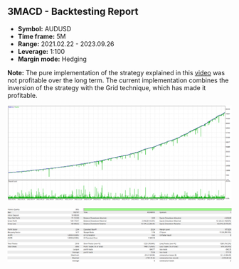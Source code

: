 ## 3MACD - Backtesting Report

-   **Symbol:** AUDUSD
-   **Time frame:** 5M
-   **Range:** 2021.02.22 - 2023.09.26
-   **Leverage:** 1:100
-   **Margin mode:** Hedging

**Note:** The pure implementation of the strategy explained in this [video](https://youtu.be/1sdYRBpthnM) was not profitable over the long term. The current implementation combines the inversion of the strategy with the Grid technique, which has made it profitable.

![Graph](graph.png)

![Report](report.png)
